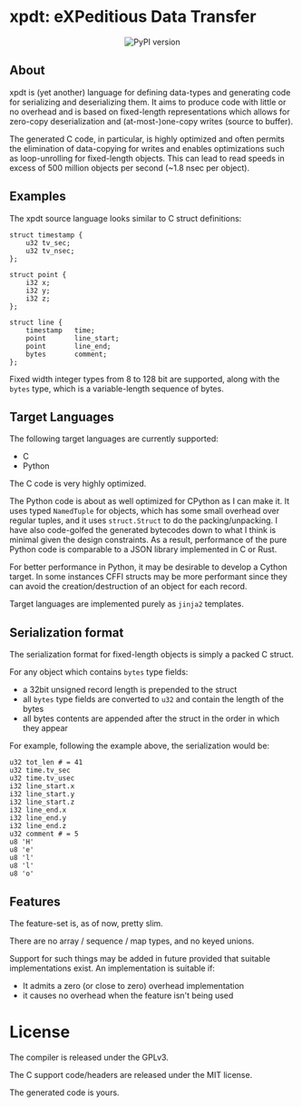 # xpdt: eXPeditious Data Transfer

<div align="center">
  <img src="https://img.shields.io/pypi/v/xpdt?label=pypi" alt="PyPI version">
</div>

## About
xpdt is (yet another) language for defining data-types and generating code for
serializing and deserializing them. It aims to produce code with little or no
overhead and is based on fixed-length representations which allows for
zero-copy deserialization and (at-most-)one-copy writes (source to buffer).

The generated C code, in particular, is highly optimized and often permits the
elimination of data-copying for writes and enables optimizations such as
loop-unrolling for fixed-length objects. This can lead to read speeds in
excess of 500 million objects per second (~1.8 nsec per object).

## Examples
The xpdt source language looks similar to C struct definitions:

```
struct timestamp {
	u32	tv_sec;
	u32	tv_nsec;
};

struct point {
	i32	x;
	i32	y;
	i32	z;
};

struct line {
	timestamp	time;
	point		line_start;
	point		line_end;
	bytes		comment;
};
```

Fixed width integer types from 8 to 128 bit are supported, along with the
`bytes` type, which is a variable-length sequence of bytes.

## Target Languages
The following target languages are currently supported:
- C
- Python

The C code is very highly optimized.

The Python code is about as well optimized for CPython as I can make it. It
uses typed `NamedTuple` for objects, which has some small overhead over regular
tuples, and it uses `struct.Struct` to do the packing/unpacking. I have also
code-golfed the generated bytecodes down to what I think is minimal given the
design constraints. As a result, performance of the pure Python code is
comparable to a JSON library implemented in C or Rust.

For better performance in Python, it may be desirable to develop a Cython
target. In some instances CFFI structs may be more performant since they can
avoid the creation/destruction of an object for each record.

Target languages are implemented purely as `jinja2` templates.

## Serialization format
The serialization format for fixed-length objects is simply a packed C struct.

For any object which contains `bytes` type fields:
- a 32bit unsigned record length is prepended to the struct
- all `bytes` type fields are converted to `u32` and contain the length of the bytes
- all bytes contents are appended after the struct in the order in which they appear

For example, following the example above, the serialization would be:

```
u32 tot_len # = 41
u32 time.tv_sec
u32 time.tv_usec
i32 line_start.x
i32 line_start.y
i32 line_start.z
i32 line_end.x
i32 line_end.y
i32 line_end.z
u32 comment # = 5
u8 'H'
u8 'e'
u8 'l'
u8 'l'
u8 'o'
```

## Features
The feature-set is, as of now, pretty slim.

There are no array / sequence / map types, and no keyed unions.

Support for such things may be added in future provided that suitable
implementations exist. An implementation is suitable if:
- It admits a zero (or close to zero) overhead implementation
- it causes no overhead when the feature isn't being used

# License
The compiler is released under the GPLv3.

The C support code/headers are released under the MIT license.

The generated code is yours.
